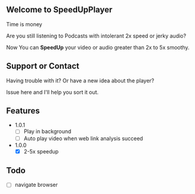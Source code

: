 ## Welcome to SpeedUpPlayer

Time is money

Are you still listening to Podcasts with intolerant 2x speed or jerky audio?

Now You can **SpeedUp** your video or audio greater than 2x to 5x smoothy.

## Support or Contact

Having trouble with it?
Or have a new idea about the player?

Issue here and I'll help you sort it out.

## Features

- 1.0.1
  - [ ] Play in background
  - [ ] Auto play video when web link analysis succeed
- 1.0.0
  - [x] 2-5x speedup

## Todo

- [ ] navigate browser
